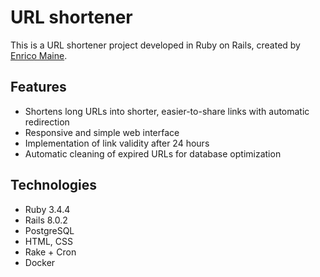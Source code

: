 # URL shortener

This is a URL shortener project developed in Ruby on Rails, created by [Enrico Maine](https://github.com/Enricomaine).

## Features
- Shortens long URLs into shorter, easier-to-share links with automatic redirection
- Responsive and simple web interface
- Implementation of link validity after 24 hours
- Automatic cleaning of expired URLs for database optimization

## Technologies
- Ruby 3.4.4
- Rails 8.0.2
- PostgreSQL
- HTML, CSS
- Rake + Cron
- Docker
